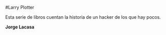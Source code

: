 
#Larry Plotter

Esta serie de libros cuentan la historia de un hacker de los que hay pocos.

**Jorge Lacasa**